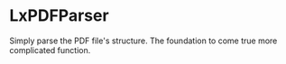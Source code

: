 # LxPDFParser
Simply parse the PDF file's structure. The foundation to come true more complicated function.
